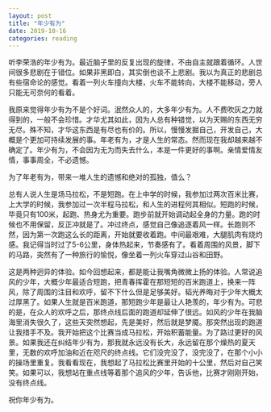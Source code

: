 ```yaml
---
layout: post
title: "年少有为"
date: 2019-10-16
categories: reading
---
```


听李荣浩的年少有为。最近脑子里的反复出现的旋律，不由自主就跟着循环。人世间很多悲剧在于错位。如果非黑即白，其实倒也谈不上悲剧。我以为真正的悲剧总有些宿命论的感觉。看着一列火车撞向大楼，火车不能转向，大楼不能移动，旁人只能无可奈何的看着。

我原来觉得年少有为不是个好词。泯然众人的，大多年少有为。人不费吹灰之力就得到的，一般不会珍惜。才华尤其如此，因为人总有种错觉，以为天赐的东西无穷无尽。殊不知，才华这东西是有尽也有价的。所以，慢慢发掘自己，开发自己，大概是个更加可持续发展的事。年老有为，才是人生的常态。然而现在我却越来越不确定了。年少有为，不会因为无为而失去什么，本是一件更好的事啊。亲情爱情友情，事事周全，不必遗憾。

为了年老有为，带来一堆人生的遗憾和绝对的孤独，值么？

总有人说人生是场马拉松，不是短跑。在上中学的时候，我参加过两次百米比赛，上大学的时候，我参加过一次半程马拉松，和人生的进程何其相似。短跑的时候，毕竟只有100米，起跑、热身尤为重要。跑步前就开始调动起全身的力量。跑的时候也不用保留，反正冲就是了。冲过终点，感觉自己像追逐着风一样。长跑则不然，因为第一次跑这么长的距离，开始就要收着跑。中间最艰难，大腿肌肉有烧灼感。我记得当时过了5-6公里，身体热起来，节奏感有了。看着周围的风景，脚下的马路，突然有了一种旅行的愉悦，像坐着一列火车穿过山谷和田野。

这是两种迥异的体验。如今回想起来，都是能让我嘴角微微上扬的体验。人常说追风的少年，大概少年最适合短跑，把青春挥霍在那短短的百米跑道上，换来一阵风，除了周围的注目和欢呼，留不下什么但是足够美好。韬光养晦对于少年大概太过厚黑了。如果人生就是百米跑道，那短跑少年是最让人艳羡的，年少有为。可悲的是，在众人的欢呼之后，那终点线后面的跑道却延伸了很远。如风的少年在我脑海里消失很久了，这些天突然想起，先是美好，然后就是梦魇。那突然出现的跑道让我措手不及。我开始把这个比赛当成马拉松，开始积蓄能量。为了路过更好的风景。如果我还在纠结年少有为，那我就永远没有长大，永远留在那个燥热的夏天里，无数的欢呼加油和近在咫尺的终点线。它们没完没了，没完没了，在那个小小的操场里重复。我看看现在，我想起了马拉松比赛里开始的十公里，然后对自己笑笑。如果可以，我想站在重点线等着那个追风的少年，告诉他，比赛才刚刚开始，没有终点线。

祝你年少有为。
